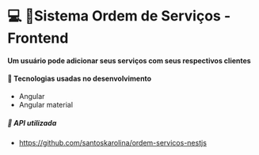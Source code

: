 # :computer: :pushpin:Sistema Ordem de Serviços - Frontend

#### Um usuário pode adicionar seus serviços com seus respectivos clientes

#### :small_blue_diamond: Tecnologias usadas no desenvolvimento

- Angular
- Angular material

##### :small_blue_diamond: API utilizada

- <https://github.com/santoskarolina/ordem-servicos-nestjs>
